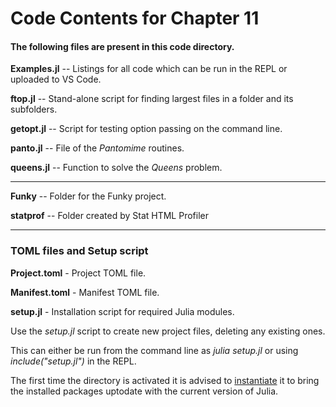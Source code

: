 # Code Contents for Chapter 11
#### The following files are present in this code directory.

**Examples.jl** -- Listings for all code which can be run in the REPL or uploaded to VS Code.

**ftop.jl** -- Stand-alone script for finding largest files in a folder and its subfolders.

**getopt.jl** -- Script for testing option passing on the command line.

**panto.jl** -- File of the _Pantomime_ routines. 

**queens.jl** -- Function to solve the _Queens_ problem.

---

**Funky** -- Folder for the Funky project.

**statprof** -- Folder created by Stat HTML Profiler

---
### TOML files and Setup script

**Project.toml** - Project TOML file.

**Manifest.toml** - Manifest TOML file.

**setup.jl** - Installation script for required Julia modules.

Use the *setup.jl* script to create new project files, deleting any existing ones.

This can either be run from the command line as *julia setup.jl* or using *include("setup.jl")* in the REPL.

The first time the directory is activated it is advised to <u>instantiate</u> it to bring the installed packages uptodate with the current version of Julia.

